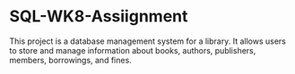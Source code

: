 # SQL-WK8-Assiignment
This project is a database management system for a library. It allows users to store and manage information about books, authors, publishers, members, borrowings, and fines.
